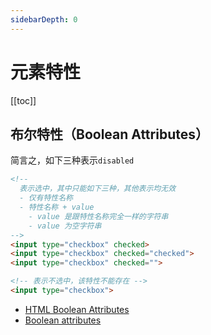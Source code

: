 ```yaml
---
sidebarDepth: 0
---
```


# 元素特性

[[toc]]

## 布尔特性（Boolean Attributes）

简言之，如下三种表示`disabled`

```html
<!--
  表示选中，其中只能如下三种，其他表示均无效
  - 仅有特性名称
  - 特性名称 + value
    - value 是跟特性名称完全一样的字符串
    - value 为空字符串
-->
<input type="checkbox" checked>
<input type="checkbox" checked="checked">
<input type="checkbox" checked="">

<!-- 表示不选中，该特性不能存在 -->
<input type="checkbox">
```

- [HTML Boolean Attributes](http://www.xiaocaoge.com/html-boolean-attributes.html)
- [Boolean attributes](https://html.spec.whatwg.org/multipage/common-microsyntaxes.html#boolean-attributes)

